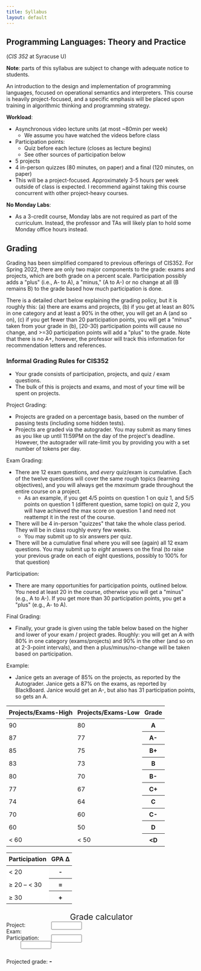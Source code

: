 ```yaml
---
title: Syllabus
layout: default
---
```


## Programming Languages: Theory and Practice
(*CIS 352* at Syracuse U)

**Note**: parts of this syllabus are subject to change with adequate
notice to students.

An introduction to the design and implementation of programming
languages, focused on operational semantics and interpreters. This
course is heavily project-focused, and a specific emphasis will be
placed upon training in algorithmic thinking and programming strategy.

**Workload**:
  - Asynchronous video lecture units (at most ~80min per week)
    - We assume you have watched the videos before class
  - Participation points:
    - Quiz before each lecture (closes as lecture begins)
    - See other sources of participation below
  - 5 projects
  - 4 in-person quizzes (80 minutes, on paper) and a final (120 minutes, on paper)
  - This will be a project-focused. Approximately 3-5 hours per week
    outside of class is expected. I recommend against taking this
    course concurrent with other project-heavy courses.

**No Monday Labs**:
 - As a 3-credit course, Monday labs are not required as part of the
   curriculum. Instead, the professor and TAs will likely plan to hold
   some Monday office hours instead.

## Grading

Grading has been simplified compared to previous offerings of
CIS352. For Spring 2022, there are only two major components to the
grade: exams and projects, which are both grade on a percent
scale. Participation possibly adds a "plus" (i.e., A- to A), a
"minus," (A to A-) or no change at all (B remains B) to the grade
based how much participation is done.

There is a detailed chart below explaining the grading policy, but it
is roughly this: (a) there are exams and projects, (b) if you get at
least an 80% in one category and at least a 90% in the other, you will
get an A (and so on), (c) if you get fewer than 20 participation
points, you will get a "minus" taken from your grade in (b), [20-30)
participation points will cause no change, and >=30 participation
points will add a "plus" to the grade. Note that there is no A+,
however, the professor will track this information for recommendation
letters and references.

### Informal Grading Rules for CIS352

- Your grade consists of participation, projects, and quiz / exam
  questions.
- The bulk of this is projects and exams, and most of your time will
  be spent on projects.

Project Grading:
- Projects are graded on a percentage basis, based on the number of
  passing tests (including some hidden tests).
- Projects are graded via the autograder. You may submit as many times
  as you like up until 11:59PM on the day of the project's
  deadline. However, the autograder will rate-limit you by providing
  you with a set number of tokens per day.

Exam Grading:
- There are 12 exam questions, and *every* quiz/exam is
  cumulative. Each of the twelve questions will cover the same rough
  topics (learning objectives), and you will always get the *maximum*
  grade throughout the entire course on a project.
  - As an example, if you get 4/5 points on question 1 on quiz 1, and
    5/5 points on question 1 (different question, same topic) on quiz
    2, you will have achieved the max score on question 1 and need not
    reattempt it in the rest of the course.
- There will be 4 in-person "quizzes" that take the whole class
  period. They will be in class roughly every few weeks.
  - You may submit up to *six* answers per quiz.
- There will be a cumulative final where you will see (again) all 12
  exam questions. You may submit up to *eight* answers on the final
  (to raise your previous grade on each of eight questions, possibly
  to 100% for that question)

Participation:
- There are many opportunities for participation points, outlined
  below. You need at least 20 in the course, otherwise you will get a
  "minus" (e.g., A to A-). If you get more than 30 participation
  points, you get a "plus" (e.g., A- to A).

Final Grading:
- Finally, your grade is given using the table below based on the
  higher and lower of your exam / project grades. Roughly: you will
  get an A with 80% in one category (exams/projects) and 90% in the
  other (and so on at 2-3-point intervals), and then a
  plus/minus/no-change will be taken based on participation.

Example:
- Janice gets an average of 85% on the projects, as reported by the
  Autograder. Janice gets a 87% on the exams, as reported by
  BlackBoard. Janice would get an A-, but also has 31 participation
  points, so gets an A.

<div class="container">
  <div class="row">
    <div class="leftside">
      <table class="table table-sm table-striped grade-table table-hover">
        <thead>
          <tr class="gradestop">
            <th class="projdesc" colspan="1" scope="col"><strong>Projects/Exams-High</strong></th>
            <th class="examdesc" colspan="1" scope="col"><strong>Projects/Exams-Low</strong></th>
            <th scope="col">Grade</th>
          </tr>
        </thead>
        <tbody>
          <tr id="gradea">
            <td class="lggradecol" id="result-A-h">90</td>
            <td class="lggradecol" id="result-A-l">80</td>
            <th scope="row" id="result-A">A</th>
          </tr>
          <tr id="gradeam">
            <td class="lggradecol" id="result-A--h">87</td>
            <td class="lggradecol" id="result-A--l">77</td>
            <th scope="row" id="result-A-">A-</th>
          </tr>
          <tr>
            <td class="lggradecol" id="result-B+-h">85</td>
            <td class="lggradecol" id="result-B+-l">75</td>
            <th scope="row" id="result-B+">B+</th>
          </tr>
          <tr>
            <td class="lggradecol" id="result-B-h">83</td>
            <td class="lggradecol" id="result-B-l">73</td>
            <th scope="row" id="result-B">B</th>
          </tr>
          <tr>
            <td class="lggradecol" id="result-B--h">80</td>
            <td class="lggradecol" id="result-B--l">70</td>
            <th scope="row" id="result-B-">B-</th>
          </tr>
          <tr>
            <td class="lggradecol" id="result-C+-h">77</td>
            <td class="lggradecol" id="result-C+-l">67</td>
            <th scope="row" id="result-C+">C+</th>
          </tr>
          <tr>
            <td class="lggradecol" id="result-C-h">74</td>
            <td class="lggradecol" id="result-C-l">64</td>
            <th scope="row" id="result-C">C</th>
          </tr>
          <tr>
            <td class="lggradecol" id="result-C--h">70</td>
            <td class="lggradecol" id="result-C--l">60</td>
            <th scope="row" id="result-C-">C-</th>
          </tr>
          <tr>
            <td class="lggradecol" id="result-D-h">60</td>
            <td class="lggradecol" id="result-D-l">50</td>
            <th scope="row" id="result-D">D</th>
          </tr>
          <tr>
            <td class="lggradecol" id="result-F-h">&lt; 60</td>
            <td class="lggradecol" id="result-F-l">&lt; 50</td>
            <th scope="row" id="result-F">&lt;D</th>
          </tr>
        </tbody>
      </table>
    </div>
<div class="rightside">
          <table class="table table-sm table-striped grade-table participation">
            <thead>
              <tr class="gradestop">
                <th scope="col"><strong>Participation</strong></th>
                <th scope="col"><strong>GPA Δ</strong></th>
              </tr>
            </thead>
            <tbody>
              <tr>
                <td class="smgradecol" id="part-minus" style="background-color: white;">&lt; 20</td>
                <th scope="row">-</th>
              </tr>
              <tr>
                <td class="smgradecol" id="part-stay" style="background-color: white;">≥ 20 – &lt; 30</td>
                <th scope="row">=</th>
              </tr>
              <tr>
                <td class="smgradecol" id="part-plus" style="background-color: white;">≥ 30</td>
                <th scope="row">+</th>
              </tr>
            </tbody>
          </table>
          <div class="div_calc">
            <p style="text-align: center; font-size: 16pt; margin-bottom: 0px;">Grade calculator</p>
            <form onkeyup="calculate()">
              <div class="leftside_calc" style="width: 200px;padding-right: 10px;">
                <label for="Proj">Project:</label>
                <input type="text" id="proj_score_input" name="exam_exce" size="7" style="float:right" required="">
              </div>
              <div class="rightside_calc" style="width: 200px;padding-right: 10px;">
                <label for="Exam">Exam:</label>
                <input type="text" id="exam_score_input" name="exam_sati" size="7" style="float:right" required="">
              </div>
              <div class="rightside_calc" style="width: 200px;padding-right: 10px;">
                <label for="Part">Participation:</label>
                <input type="text" id="part_score_input" name="exam_sati" size="7" style="float:right" required="">
                <p id="calc_result_0" style="display:inline-block;">Projected grade:</p>
                <h3 id="calc_result" style="display:inline-block;">-</h3>
              </div>
            </form>
            <style>
              .table-sm td, .table-sm th {padding:0.4rem;}
            </style>
            <script>
              function place_highlights(high, low, part, result) {
                  grade_a = [90, 80]
                  grade_am = [87, 77]
                  grade_bp = [85, 75]
                  grade_b = [83, 73]
                  grade_bm = [80, 70]
                  grade_cp = [77, 67]
                  grade_c = [74, 64]
                  grade_cm = [70, 60]
                  grade_d = [60, 50]
                  grade_f = [0, 0]
                  var calibrate = [grade_a, grade_am, grade_bp, grade_b, grade_bm, grade_cp, grade_c, grade_cm, grade_d, grade_f]
                  function clear_col(base) {
                    var element = document.getElementById(base+"-l");
                    element.style.backgroundColor = 'white';
                    var element = document.getElementById(base+"-h");
                    element.style.backgroundColor = 'white';
                  }
                  function highlight(ele) {
                    // console.log("highlight "+ele)
                      document.getElementById(ele).style.backgroundColor = "#ff7f50";
                  }
                  // clear colors                
                  for (i=0; i < 10; i++) {
                          grade = ["A","A-","B+","B","B-","C+","C","C-","D","F"][i]
                          var element = document.getElementById("result-"+grade);
                          if (element!==null){
                            element.style.backgroundColor = 'white';
                          }
                          clear_col("result-"+grade);
                  }
                  // clear participation too
                  document.getElementById("part-minus").style.backgroundColor = "white";
                  document.getElementById("part-stay").style.backgroundColor = "white";
                  document.getElementById('part-plus').style.backgroundColor = "white";
                  for (i=0; i < 10; i++) {
                          grade = ["A","A-","B+","B","B-","C+","C","C-","D","F"][i]
                          var element = document.getElementById("result-"+grade);
                          if (element!==null){
                            element.style.backgroundColor = 'white';
                          }
                          clear_col("result-"+grade);
                  }
                  for (i=0; i < 10; i++) {
                    if (high>=calibrate[i][0]){
                      fst = ["A","A-","B+","B","B-","C+","C","C-","D","F"][i]
                      highlight("result-" + fst + "-h");
                      break;
                    }
                  }
                  for (i=0; i < 10; i++) {
                    if (low>=calibrate[i][1]){
                      snd = ["A","A-","B+","B","B-","C+","C","C-","D","F"][i]
                      highlight("result-" + snd + "-l");
                      break;
                    }
                  }                  
                  if (part < 20) {
                      highlight("part-minus");
                  } else if (part >= 30) {
                      highlight("part-plus");
                  } else {
                      highlight("part-stay");
                  }
                  if (["A", "A-"].includes(result)){
                    document.getElementById("result-" + result).style.backgroundColor = "#28a745";
                  }
                  if (["B", "B-", "B+"].includes(result)){
                    document.getElementById("result-" + result).style.backgroundColor = "#ffc107";
                  }
                  if (["C", "C-", "C+"].includes(result)){
                    document.getElementById("result-" + result).style.backgroundColor = "#007bff";
                  }
                  if (["D", "F"].includes(result)){
                    document.getElementById("result-" + result).style.backgroundColor = "#dc3545";
                  }
              }
              function calculate() {
                  var examscore = parseInt(document.getElementById('exam_score_input').value)
                  var projscore = parseInt(document.getElementById('proj_score_input').value)
                  var pa = parseInt(document.getElementById('part_score_input').value)
                  grade_a = [90, 80]
                  grade_am = [87, 77]
                  grade_bp = [85, 75]
                  grade_b = [83, 73]
                  grade_bm = [80, 70]
                  grade_cp = [77, 67]
                  grade_c = [74, 64]
                  grade_cm = [70, 60]
                  grade_d = [60, 50]
                  var calibrate = [grade_a, grade_am, grade_bp, grade_b, grade_bm, grade_cp, grade_c, grade_cm, grade_d]
                  var count = [0,0]
                  var validcheck = (examscore >= 0) && (examscore <= 150) && (projscore <= 100) && (projscore >=0) && (pa <= 100) && (pa>=0)
                  var complete = !isNaN(examscore) && !isNaN(pa) && !isNaN(projscore)
                  // console.log(complete)
                  var high = Math.max(examscore, projscore)
                  var low = Math.min(examscore, projscore)
                  grade = [high, low]
                  for(i=0;i<5;i++){
                      // console.log(i)
                      for(j=0;j<9;j++){
                          if(grade[i]<calibrate[j][i]){
                            count[i]++;
                          }
                      }
                  }
                  if(complete && validcheck){
                      var rowsink = Math.max.apply(null, count)
                      if(pa>=30) rowsink--;
                      else if(pa<20) rowsink++;
                      if(rowsink>9){
                          result = "F";
                      }
                      else if(rowsink<0){
                          result = "A"
                      }
                      else{
                          result = ["A","A-","B+","B","B-","C+","C","C-","D","F"][rowsink]
                      }
                      if (result) {
                          document.getElementById("calc_result_0").innerHTML = "Projected grade:";
                          document.getElementById("calc_result").innerHTML = result;
                          place_highlights(high, low, pa, result)

                      }
                  }
                  if(!complete && validcheck){
                      document.getElementById("calc_result_0").innerHTML = "Please complete form";
                      document.getElementById("calc_result").innerHTML = "";
                  }
                  if(complete && !validcheck){
                      document.getElementById("calc_result_0").innerHTML = "Invalid scores";
                      document.getElementById("calc_result").innerHTML = "";
                  }
              }
            </script>
          </div>
        </div>
  </div>
</div>


#### Projects

There are *five programming projects* in the Racket programming
language. Projects will generally have deadlines of roughly 12
calendar days from their assignment (though this may be adjusted at
times). Projects will be graded using an *autograder* whose URL is
[https://autograder.org](https://autograder.org). You will receive
credentials for the autograder--if you have not received these by the
first day of class, let Chang (TA) know. You are expected to learn how
to use the Git interface to the autograder--the autograder will
technically accept archives, but the instructors strongly prefer
students (and will exclusively help support) using Git.

##### Project Late Policy

- Projects turned in within 72 hours of the deadline will receive a 15
  percent penalty. Projects turned in after 72 hours and until the end
  of the course will receive a 25 percent penalty.

#### Exams

Exams explicitly measure your ability to materialize solutions to
questions regarding relevant course content in an open-ended
fashion. There will be four "quizzes" through the semester, each of
which will have up to 12 questions, based on the number of topics
presented so far in the course. Each exam will be cumulative, and for
each question number N (between 1 and 12) the content will be roughly
the same with a different question. These questions correspond to the
learning objectives (see top of page).

You will always get your *maximum* grade on any one problem. You can
keep submitting (say) problem 5 until you either run out of chances
(the final) or achieve full marks on that question.

We see in-person exams as a crucial counterpart to coding projects in
determining the course grade. We recognize exams can be stressful. It
is our intention that our grading scheme (frequent quizzes that allow
you to raise your score after several attempts at the same material,
along with the fact that a lower score in exams may be offset by
project grades) will help assuage exam-related stress. However, the
instructors strongly encourage students to look into the resources
provided by the Barnes Center (such as extended exam time) if a
student thinks their academic performance is impeded by exam-related
stress.

#### Participation Credit (at least 30+ available)

Lots of participation credit will be available. Last year, the
most-participating student accrued 43 participation points. You get
participation in several ways:
  - &gt;50% participation quiz (on Blackboard) before each class gives
    1 point, closes when class begins. (I.e., there is a quiz for
    *each class* that goes along with the videos.)
  - Volunteering to livecode in class gives 2 points. Students are
    encouraged to present, and we will work to establish a positive
    environment where all students can make progress even if they
    don't at first succeed. However, if you feel you simply cannot
    livecode in class you may ask me about doing some individualized
    programming instruction with the TAs / instructor instead.
  - "Introduce yourself" to class (1 minute answer to question) gives 1 point.
  - "Meet your professor" to discuss career goals gives 1 point.
  - Groups that present answers to in-class questions will receive 1 point.

#### Collaboration and the Honor Code

- Assignments and exams must be completed alone, without exception.

- Specifically, you must never send your code to anyone or allow
  anyone to watch you code, obtain your code, study your code, copy
  your code, etc... We expect you will take reasonable precautious to
  ensure the secrecy of your solutions (e.g., closing your laptop
  before leaving your apartment, if living with other students).
- The autograder employs elaborate cheat-detection techniques. These
  techniques will compare your code to other students' submissions,
  along with students from previous years. The TAs will be using these
  features to periodically scan for students who are cheating. Past
  experience shows us that this system is very robust, and has allowed
  us to detect several large clusters of collaborating students.
- All apparent cases (with credible evidence, as determined by lead
  instructor) of academic dishonesty will be reported, even if the
  student believes they made an honest mistake, or no mistake at
  all. We understand honor violations are stressful processes, and
  thus we strive to only submit honor code cases when we believe there
  is clear evidence that the honor board should review our findings
  independently.
- You may collaborate, to any degree you want, with anyone (even
  outside of your group) on participation coding exercises. These will
  be clearly labeled, and are specifically not the course projects
  (which explicitly disallow any form of collaboration).
- While we recommend you discuss the project specification with your
  peers, you should basically never be getting help from peers about
  your code. In particular, you should never be showing another
  student your project code. If you do discuss coding about the
  project with another student, it should only be in the abstract
  (e.g., "can you use operator overloading to implement that?" or "do
  you think it would be sensible to implement this with `map`?") and
  not particularized to your codebase. We understand that this can be
  a challenging line to walk, and thus, we recommend the following
  heuristic: when talking to other students about code, discuss mostly
  the in-class exercises and participation coding exercises.
- Cite all help other than the professor, T.A., and
  required/recommended text (you are allowed to cite those if you
  wish, but it is not required unless you are specifically told
  otherwise); note that proper citation is sufficient to avoid any
  charge of academic dishonesty, and we will not be particularly
  focused on copyright law during lab work.
**Again**: You should **never** share code with another student. This
  includes both sending a file to another student and "over the
  shoulder" copying (even when, e.g., variable names are changed,
  etc..). In the eyes of the instructor, these are both equally
  bad. You should never be sitting and helping another along by
  writing their code. By doing so you are both violating the honor
  policy and disadvanting the student you are helping (as they may not
  then properly learn the material).








<!-- ## Course Overview -->

<!-- This course will introduce many of the principles of programming -->
<!-- language design and implementation. We will discuss numerous features -->
<!-- of several programming languages and the algorithms and data -->
<!-- structures that are needed to provide these features. Projects will -->
<!-- cover both the use of various features and high-level understanding -->
<!-- the algorithms and data structures involved in their -->
<!-- implementation. -->

<!-- Lectures and labs will include examples (and exercises) in Racket. No -->
<!-- prior knowledge of Racket is needed for this course, but students -->
<!-- should be familiar with the programming techniques from their -->
<!-- lower-level courses and possess fluency in basic functional -->
<!-- programming. -->

<!-- ## Grading -->

<!-- - Projects: 56% -->
<!-- - Exams: 44% -->
<!--   - Midterm: 14% -->
<!--   - Final: 20% -->
<!--   - Coding Exam 0: 5% -->
<!--   - Coding Exam 1: 5% -->

<!-- ## Grade cutoffs -->

<!-- These are rough grade cutoffs. I never fit grade distributions to a -->
<!-- normal curve (e.g., specifying that only 10% of students may earn an -->
<!-- A), however I may choose to lower the bar for some letter grades. I -->
<!-- will not curve assignments or projects. -->

<!-- - 93% -- A -->
<!-- - 89% -- A- -->
<!-- - 84% -- B+ -->
<!-- - 80% -- B -->
<!-- - 77% -- B- -->
<!-- - 74% -- C+ -->
<!-- - 70% -- C -->
<!-- - 65% -- C- -->
<!-- - 55% -- D -->
<!-- - 0%  -- F -->


<!-- ## Autograder -->

<!-- Projects in this course will be graded by an automatic grader. We may -->
<!-- adjust projects so that portions of the projects include style-based -->
<!-- grading, though we will *not* employ subjective grading. More -->
<!-- pointedly: we will *not* award partial credit for solutions that have -->
<!-- the right ideas but do not pass our tests. -->

<!-- ## Late Projects and Extensions -->

<!-- I used to extend project deadlines, but I have found that this is -->
<!-- often unfair to the students who start on time (and more students than -->
<!-- I would have thought have raised this point to me -->
<!-- privately). Therefore, project extensions will be rare--and only in -->
<!-- the event of things such as university closures. Project extensions -->
<!-- for students will not be granted except for religious observances and -->
<!-- extenuating circumstances (family illness, etc..). The late policy is -->
<!-- as follows: -->

<!-- - Projects turned in on time will earn a maximum of 100% -->

<!-- - Projects turned in up to 72 hours late will have a 15% penalty -->
<!--   applied. -->

<!-- - Projects turned in after 72 hours late (until the end of the term) -->
<!--   will have a 30% penalty applied. -->

<!-- - Your project grade always be the maximum possible. For example, -->
<!--   let's say you make an on-time project submission for 60%, but the -->
<!--   next day you turn in a project which earns an 75%. This submission -->
<!--   would earn a 63.75%. Five days after the deadline you turn in a -->
<!--   project earning 100%. Your final score is 70%, as the 70% (100% with -->
<!--   a 30% penalty) still got the maximum grade of any submission. -->

<!-- You *should* be able to earn **at least** a 70% on all of the projects -->
<!-- with enough work. -->

<!-- ## Topics -->

<!-- We will plan to cover all of the following, though some may be dropped -->
<!-- for time: -->

<!-- - Programming in Racket -->
<!-- - Higher-order functions -->
<!-- - Execution models and their impact on the stack -->
<!-- - Pattern matching -->
<!-- - Immutable data structures -->
<!-- - Okasaki-style immutable queues -->
<!-- - Immutable binary trees -->
<!-- - Quad-trees -->
<!-- - Static scope -->
<!-- - Dynamic scope -->
<!-- - Lambda calculus -->
<!-- - Textual-reduction semantics -->
<!-- - Big-step semantics (CE-style evaluators) -->
<!-- - Metacircular interpreters -->
<!-- - Church encoding -->
<!-- - Control and continuations -->
<!-- - Abstract machines -->
<!-- - The CEK machine -->
<!-- - A-Normal Form -->
<!-- - Continuation-passing style -->
<!-- - Top-down parsing -->
<!-- - State-passing style -->
<!-- - Simply-typed lambda calculus -->
<!-- - Type inference -->
<!-- - Hygienic macros -->
<!-- - Logic programming -->
<!-- - MiniKanren -->

## Student Support

Syracuse University values diversity and inclusion; we are committed
to a climate of mutual respect and full participation. There may be
aspects of the instruction or design of this course that result in
barriers to your inclusion and full participation in this course. I
invite any student to meet with me to discuss strategies and/or
accommodations (academic adjustments) that may be essential to your
success and to collaborate with the Office of Disability Services
(ODS) in this process.

If you would like to discuss disability-accommodations or register
with ODS, please visit their website at
http://disabilityservices.syr.edu. Please call (315) 443-4498 or email
disabilityservices@syr.edu for more detailed information.

ODS is responsible for coordinating disability-related academic
accommodations and will work with the student to develop an access
plan. Since academic accommodations may require early planning and
generally are not provided retroactively, please contact ODS as soon
as possible to begin this process.

## Accreditation

As part of the regular ABET accreditation process for the
undergraduate program in computer science, we may be collecting
samples of students' work in each of our undergraduate classes.  As a
result, some of your labs/homeworks/exams may be photocopied/scanned
(or electronically copied) to be presented for accreditation at some
later point.

## Student Mental Health

Mental health and overall well-being are significant predictors of
academic success. As such it is essential that during your college
experience you develop the skills and resources effectively to
navigate stress, anxiety, depression and other mental health
concerns. Please familiarize yourself with the range of resources the
Barnes Center provides (https://ese.syr.edu/bewell) and seek out
support for mental health concerns as needed. Counseling services are
available 24/7, 365 days a year, at 315.443.8000.

## Discrimination and Harassment

The University does not discriminate and prohibits harassment or
discrimination related to any protected category including creed,
ethnicity, citizenship, sexual orientation, national origin, sex,
gender, pregnancy, disability, marital status, age, race, color,
veteran status, military status, religion, sexual orientation,
domestic violence status, genetic information, gender identity, gender
expression or perceived gender.

Any complaint of discrimination or harassment related to any of these
protected bases should be reported to Sheila Johnson-Willis, the
Universitys Chief Equal Opportunity & Title IX Officer. She is
responsible for coordinating compliance efforts under various laws
including Titles VI, VII, IX and Section 504 of the Rehabilitation
Act. She can be contacted at Equal Opportunity, Inclusion, and
Resolution Services, 005 Steele Hall, Syracuse University, Syracuse,
NY 13244-1120; by email: titleix@syr.edu; or by telephone:
315-443-0211.

If you notice any incidents of harassment or discrimination, however
minor, please email me. You may wish to use an anonymous email service
such as https://anonymousemail.me/. Please feel free to tell me as
much as you feel comfortable.  I am a mandatory Title IX reporter and
must report incidents such as sexual harassment, relationship
violence, stalking, etc...

## Slack

Slack is an instant messaging app for teams. We'll be using it for
most course management. This is the best place to get in touch with me
for one-off questions, ask for an appointment for office hours,
etc.. Email me if you have not been invited to the course Slack.
